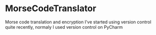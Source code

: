 # MorseCodeTranslator
Morse code translation and encryption 
I've started using version control quite recently, normaly I used version control on PyCharm
